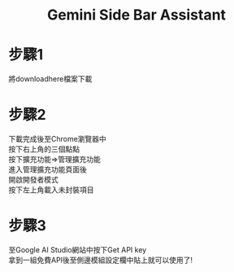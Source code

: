 <h1 align="center">Gemini Side Bar Assistant</h1>

# 步驟1
將downloadhere檔案下載<br>
# 步驟2
下載完成後至Chrome瀏覽器中<br>
按下右上角的三個點點<br>
按下擴充功能=>管理擴充功能<br>
進入管理擴充功能頁面後<br>
開啟開發者模式<br>
按下左上角載入未封裝項目<br>
# 步驟3
至Google AI Studio網站中按下Get API key<br>
拿到一組免費API後至側邊模組設定欄中貼上就可以使用了!
